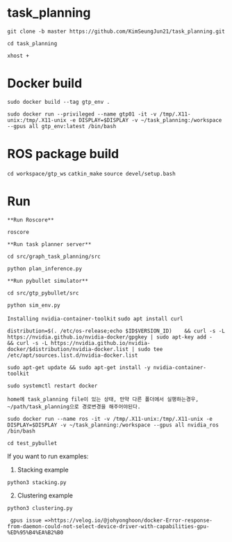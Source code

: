 # task_planning
```git clone -b master https://github.com/KimSeungJun21/task_planning.git``` 

```cd task_planning```

```xhost +```

# Docker build
```sudo docker build --tag gtp_env .```

```sudo docker run --privileged --name gtp01 -it -v /tmp/.X11-unix:/tmp/.X11-unix -e DISPLAY=$DISPLAY -v ~/task_planning:/workspace --gpus all gtp_env:latest /bin/bash```

# ROS package build
```cd workspace/gtp_ws```
```catkin_make```
```source devel/setup.bash```
# Run
```**Run Roscore**```

```roscore```

```**Run task planner server**```

```cd src/graph_task_planning/src```

```python plan_inference.py```

```**Run pybullet simulator**```

```cd src/gtp_pybullet/src```

```python sim_env.py```

```Installing nvidia-container-toolkit```
```sudo apt install curl```

```distribution=$(. /etc/os-release;echo $ID$VERSION_ID)    && curl -s -L https://nvidia.github.io/nvidia-docker/gpgkey | sudo apt-key add -    && curl -s -L https://nvidia.github.io/nvidia-docker/$distribution/nvidia-docker.list | sudo tee /etc/apt/sources.list.d/nvidia-docker.list```

```sudo apt-get update && sudo apt-get install -y nvidia-container-toolkit```

```sudo systemctl restart docker```

```home에 task_planning file이 있는 상태, 만약 다른 폴더에서 실행하는경우, ~/path/task_planning으로 경로변경을 해주어야된다. ```

```sudo docker run --name ros -it -v /tmp/.X11-unix:/tmp/.X11-unix -e DISPLAY=$DISPLAY -v ~/task_planning:/workspace --gpus all nvidia_ros /bin/bash```

```cd test_pybullet```

If you want to run examples:

1) Stacking example
  
```python3 stacking.py```

2) Clustering example

```python3 clustering.py```

``` gpus issue =>https://velog.io/@johyonghoon/docker-Error-response-from-daemon-could-not-select-device-driver-with-capabilities-gpu-%ED%95%B4%EA%B2%B0```
